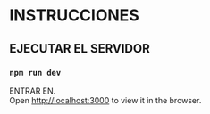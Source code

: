 # INSTRUCCIONES

## EJECUTAR EL SERVIDOR

### `npm run dev`

ENTRAR EN.\
Open [http://localhost:3000](http://localhost:3000) to view it in the browser.
